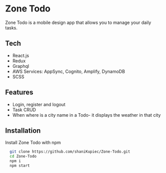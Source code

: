 # Zone Todo

Zone Todo is a mobile design app that allows you to manage your daily tasks.

## Tech
- React.js
- Redux
- Graphql
- AWS Services: AppSync, Cognito, Amplify, DynamoDB
- SCSS

## Features
- Login, register and logout
- Task CRUD
- When where is a city name in a Todo- it displays the weather in that city


## Installation

Install Zone Todo with npm

```bash
  git clone https://github.com/shaniKupiec/Zone-Todo.git
  cd Zone-Todo
  npm i
  npm start
```
